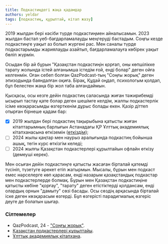 ```yaml
---
title: Подкастиңдегі жаңа қадамдар
authors: yeldar
tags: [подкастиң, құрылтай, кітап жазу]
---
```


2019 жылдан бері кәсіби түрде подкастиңмен айналысамын. 2023 жылдан бастап уеб-бағдарламалауды меңгеруді бастадым. Соңғы кезде подкастиңге уақыт аз болып жүргені рас. Мен саналы түрде подкастарымды жариялауды азайтып, бағдарламалауға көбірек уақыт бөліп жүрмін.

Осыдан бір ай бұрын "Қазақстан подкастиңін қорғап, оны көпшілікке тарату жолында істей алғанымша істедім ғой, енді болар" деген ойға келгенмін. Оған себеп болған QazPodcast-тың "Соңғы жорық" деген эпизодында баяндалған оқиға. Бірақ, Құдай оңдап, психологым қолдап, бұл белестен жаңа бір жол таба алғандаймын.

<!--truncate-->

Қысқасы, осы кезге дейін подкастиң саласында жиған тәжирибемді ысырып тастау қате болар деген шешімге келдім, жалпы подкастерлік ісіме көзқарасымды өзгерткенім дұрыс болады екен. Қазір діттеп отырған бірнеше қадам бар:

- [x] 2019 жылдан бері подкастиң тақырыбына қатысты жиған кітаптарымның барлығын Астанадағы ҚР Ұлттық академиялық кітапханасына өткіземін ([өткіздім](https://yeldar.org/blog/2023/12/29/books-in-library));
- [ ] 2024 жылы қаңтар мен наурыз аралығында подкастиң бойынша ашық, тегін курс өткізгім келеді;
- [ ] 2024 жылғы Қазақстан подкастерлері құрылтайын офлайн өткізу (демеуші керек).

Мен осыған дейін подкастиңге қатысты жасаған бірталай қатемді түсініп, түзетуге әрекет етіп жатырмын. Мысалы, бұрын мен подкаст емес нәрселерге көп қарасам, енді назарым қазақстандық подкастар мен подкастерлерде болмақ. Бұрын мен Қазақстан подкастиңіне қатысты көбіне "қорғау", "тарату" деген етістіктерді қолдансам, енді олардың орнын "дамыту" сөзі басады. Осы сөздің арқасында бірталай іске деген көзқарасым өзгерді. Бұл өзгерісті парадигмалық өзгеріс деуге де болатын шығар.

### Сілтемелер

- QazPodcast, 24 - ["Соңғы жорық"](https://feeds.podcasting.center/podcast/24-last-march).
- [Қазақстан подкастерлері құрылтайы](/quryltai).
- [Ұлттық академиялық кітапхана](https://nabrk.kz/).
